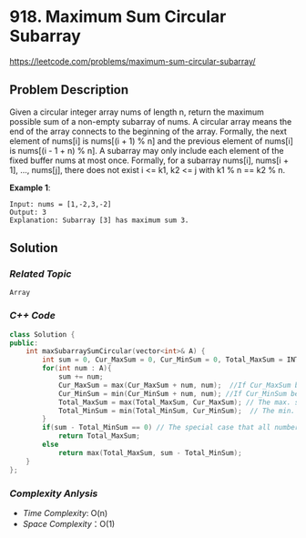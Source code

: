 # 918. Maximum Sum Circular Subarray

https://leetcode.com/problems/maximum-sum-circular-subarray/

## Problem Description

Given a circular integer array nums of length n, return the maximum possible sum of a non-empty subarray of nums.
A circular array means the end of the array connects to the beginning of the array. Formally, the next element of nums[i] is nums[(i + 1) % n] and the previous element of nums[i] is nums[(i - 1 + n) % n].
A subarray may only include each element of the fixed buffer nums at most once. Formally, for a subarray nums[i], nums[i + 1], ..., nums[j], there does not exist i <= k1, k2 <= j with k1 % n == k2 % n.



**Example 1**:
```
Input: nums = [1,-2,3,-2]
Output: 3
Explanation: Subarray [3] has maximum sum 3.
```

## Solution

### _Related Topic_
    Array

### _C++ Code_
```cpp
class Solution {
public:
    int maxSubarraySumCircular(vector<int>& A) {
        int sum = 0, Cur_MaxSum = 0, Cur_MinSum = 0, Total_MaxSum = INT_MIN, Total_MinSum = INT_MAX;
        for(int num : A){
            sum += num;
            Cur_MaxSum = max(Cur_MaxSum + num, num);  //If Cur_MaxSum becomes < 0, then replace Cur_MaxSum as num
            Cur_MinSum = min(Cur_MinSum + num, num); //If Cur_MinSum becomes > 0, then replace Cur_MinSum as nim
            Total_MaxSum = max(Total_MaxSum, Cur_MaxSum); // The max. sum of whole array
            Total_MinSum = min(Total_MinSum, Cur_MinSum);  // The min. sum of whole array
        }
        if(sum - Total_MinSum == 0) // The special case that all numbers in array A are negative
            return Total_MaxSum;
        else
            return max(Total_MaxSum, sum - Total_MinSum);
    }
};
```

### _Complexity Anlysis_
- _Time Complexity_: O(n)
- _Space Complexity_：O(1)
